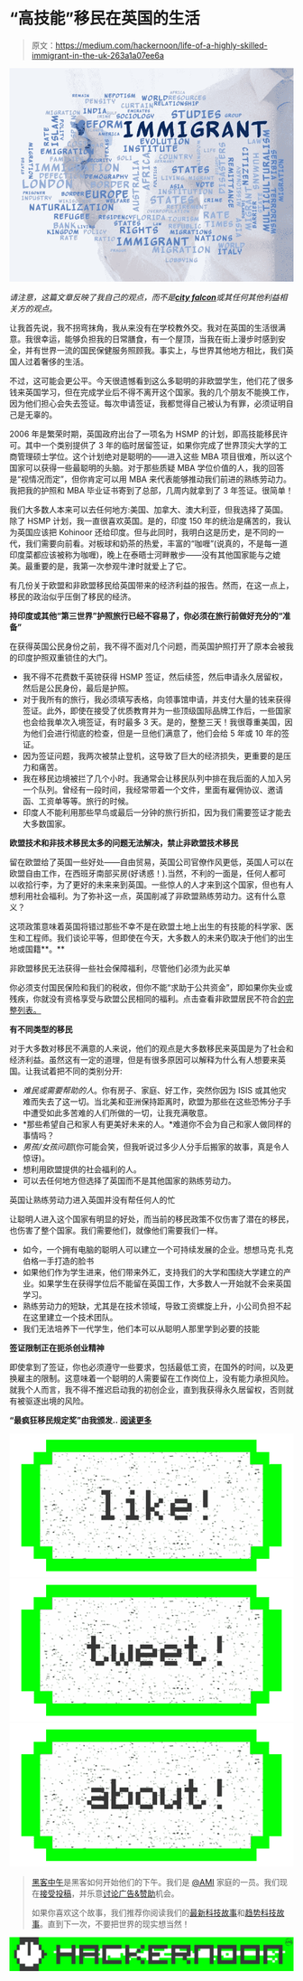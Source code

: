 # “高技能”移民在英国的生活

> 原文：<https://medium.com/hackernoon/life-of-a-highly-skilled-immigrant-in-the-uk-263a1a07ee6a>

![](img/45b1ff19d9f9a152f6eaed253716c268.png)

*请注意，这篇文章反映了我自己的观点，而不是*[***city falcon***](http://www.cityfalcon.com)*或其任何其他利益相关方的观点。*

让我首先说，我不拐弯抹角，我从来没有在学校教外交。我对在英国的生活很满意。我很幸运，能够负担我的日常膳食，有一个屋顶，当我在街上漫步时感到安全，并有世界一流的国民保健服务照顾我。事实上，与世界其他地方相比，我们英国人过着奢侈的生活。

不过，这可能会更公平。今天很遗憾看到这么多聪明的非欧盟学生，他们花了很多钱来英国学习，但在完成学业后不得不离开这个国家。我的几个朋友不能换工作，因为他们担心会失去签证。每次申请签证，我都觉得自己被认为有罪，必须证明自己是无辜的。

2006 年是繁荣时期，英国政府出台了一项名为 HSMP 的计划，即高技能移民许可。其中一个类别提供了 3 年的临时居留签证，如果你完成了世界顶尖大学的工商管理硕士学位。这个计划绝对是聪明的——进入这些 MBA 项目很难，所以这个国家可以获得一些最聪明的头脑。对于那些质疑 MBA 学位价值的人，我的回答是“视情况而定”，但你肯定可以用 MBA 来代表能够推动我们前进的熟练劳动力。我把我的护照和 MBA 毕业证书寄到了总部，几周内就拿到了 3 年签证。很简单！

我们大多数人本来可以去任何地方:美国、加拿大、澳大利亚，但我选择了英国。除了 HSMP 计划，我一直很喜欢英国。是的，印度 150 年的统治是痛苦的，我认为英国应该把 Kohinoor 还给印度。但与此同时，我明白这是历史，是不同的一代，我们需要向前看。对板球和奶茶的热爱，丰富的“咖喱”(说真的，不是每一道印度菜都应该被称为咖喱)，晚上在泰晤士河畔散步——没有其他国家能与之媲美。最重要的是，我第一次参观牛津时就爱上了它。

有几份关于欧盟和非欧盟移民给英国带来的经济利益的报告。然而，在这一点上，移民的政治似乎压倒了移民的经济。

**持印度或其他“第三世界”护照旅行已经不容易了，你必须在旅行前做好充分的“准备”**

在获得英国公民身份之前，我不得不面对几个问题，而英国护照打开了原本会被我的印度护照双重锁住的大门。

*   我不得不花费数千英镑获得 HSMP 签证，然后续签，然后申请永久居留权，然后是公民身份，最后是护照。
*   对于我所有的旅行，我必须填写表格，向领事馆申请，并支付大量的钱来获得签证。此外，即使在接受了优质教育并为一些顶级国际品牌工作后，一些国家也会给我单次入境签证，有时最多 3 天。是的，整整三天！我很尊重美国，因为他们会进行彻底的检查，但是一旦他们满意了，他们会给 5 年或 10 年的签证。
*   因为签证问题，我两次被禁止登机，这导致了巨大的经济损失，更重要的是压力和痛苦。
*   我在移民边境被拦了几个小时。我通常会让移民队列中排在我后面的人加入另一个队列。曾经有一段时间，我经常带着一个文件，里面有雇佣协议、邀请函、工资单等等。旅行的时候。
*   印度人不能利用那些早鸟或最后一分钟的旅行折扣，因为我们需要签证才能去大多数国家。

**欧盟技术和非技术移民太多的问题无法解决，禁止非欧盟技术移民**

留在欧盟给了英国一些好处——自由贸易，英国公司官僚作风更低，英国人可以在欧盟自由工作，在西班牙南部买房(好诱惑！).当然，不利的一面是，任何人都可以收拾行李，为了更好的未来来到英国。一些惊人的人才来到这个国家，但也有人想利用社会福利。为了弥补这一点，英国削减了非欧盟熟练劳动力。这有什么意义？

这项政策意味着英国将错过那些不幸不是在欧盟土地上出生的有技能的科学家、医生和工程师。我们谈论平等，但即使在今天，大多数人的未来仍取决于他们的出生地或国籍**。**

非欧盟移民无法获得一些社会保障福利，尽管他们必须为此买单

你必须支付国民保险和我们的税收，但你不能“求助于公共资金”，即如果你失业或残疾，你就没有资格享受与欧盟公民相同的福利。点击查看非欧盟居民不符合[的完整列表。](https://www.gov.uk/government/publications/public-funds--2/public-funds)

**有不同类型的移民**

对于大多数对移民不满意的人来说，他们的观点是大多数移民来英国是为了社会和经济利益。虽然这有一定的道理，但是有很多原因可以解释为什么有人想要来英国。让我试着把不同的类别分开:

*   *难民或需要帮助的人*。你有房子、家庭、好工作，突然你因为 ISIS 或其他灾难而失去了这一切。当北美和亚洲保持距离时，欧盟为那些在这些恐怖分子手中遭受如此多苦难的人们所做的一切，让我充满敬意。
*   *那些希望自己和家人有更美好未来的人。*难道你不会为自己和家人做同样的事情吗？
*   *男孩/女孩问题*(你可能会笑，但我听说过多少人分手后搬家的故事，真是令人惊讶)。
*   想利用欧盟提供的社会福利的人。
*   可以去任何地方但选择了英国而不是其他国家的熟练劳动力。

英国让熟练劳动力进入英国并没有帮任何人的忙

让聪明人进入这个国家有明显的好处，而当前的移民政策不仅伤害了潜在的移民，也伤害了整个国家。我们需要他们，就像他们需要我们一样。

*   如今，一个拥有电脑的聪明人可以建立一个可持续发展的企业。想想马克·扎克伯格一手打造的脸书
*   如果他们作为学生进来，他们带来外汇，支持我们的大学和围绕大学建立的产业。如果学生在获得学位后不能留在英国工作，大多数人一开始就不会来英国学习。
*   熟练劳动力的短缺，尤其是在技术领域，导致工资螺旋上升，小公司负担不起在这里建立一个技术团队。
*   我们无法培养下一代学生，他们本可以从聪明人那里学到必要的技能

**签证限制正在扼杀创业精神**

即使拿到了签证，你也必须遵守一些要求，包括最低工资，在国外的时间，以及更换雇主的限制。这意味着一个聪明的人需要留在工作岗位上，没有能力承担风险。就我个人而言，我不得不推迟启动我的初创企业，直到我获得永久居留权，否则就有被驱逐出境的风险。

**“最疯狂移民规定奖”由我颁发..** [**阅读更多**](http://cityfalcon.com/blog/the-startup-journey/life-of-a-highly-skilled-immigrant-in-the-uk-the-unheard-side-of-the-story/)

[![](img/50ef4044ecd4e250b5d50f368b775d38.png)](http://bit.ly/HackernoonFB)[![](img/979d9a46439d5aebbdcdca574e21dc81.png)](https://goo.gl/k7XYbx)[![](img/2930ba6bd2c12218fdbbf7e02c8746ff.png)](https://goo.gl/4ofytp)

> [黑客中午](http://bit.ly/Hackernoon)是黑客如何开始他们的下午。我们是 [@AMI](http://bit.ly/atAMIatAMI) 家庭的一员。我们现在[接受投稿](http://bit.ly/hackernoonsubmission)，并乐意[讨论广告&赞助](mailto:partners@amipublications.com)机会。
> 
> 如果你喜欢这个故事，我们推荐你阅读我们的[最新科技故事](http://bit.ly/hackernoonlatestt)和[趋势科技故事](https://hackernoon.com/trending)。直到下一次，不要把世界的现实想当然！

[![](img/be0ca55ba73a573dce11effb2ee80d56.png)](https://goo.gl/Ahtev1)